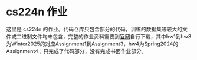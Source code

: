 # cs224n 作业

这里是 cs224n 的作业。代码仓库只包含部分的代码，训练的数据集等较大的文件或二进制文件均未包含，完整的作业资料需要到[官网](https://web.stanford.edu/class/cs224n/)自行下载，其中hw1到hw3为Winter2025的对应Assignment1到Assignment3，hw4为Spring2024的Assignment4；只完成了代码部分，没有完成书面作业部分。

